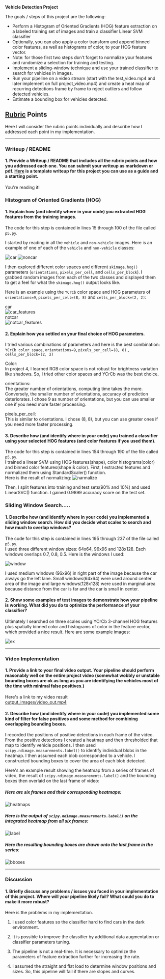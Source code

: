 
**Vehicle Detection Project**

The goals / steps of this project are the following:

* Perform a Histogram of Oriented Gradients (HOG) feature extraction on a labeled training set of images and train a classifier Linear SVM classifier
* Optionally, you can also apply a color transform and append binned color features, as well as histograms of color, to your HOG feature vector.
* Note: for those first two steps don't forget to normalize your features and randomize a selection for training and testing.
* Implement a sliding-window technique and use your trained classifier to search for vehicles in images.
* Run your pipeline on a video stream (start with the test_video.mp4 and later implement on full project_video.mp4) and create a heat map of recurring detections frame by frame to reject outliers and follow detected vehicles.
* Estimate a bounding box for vehicles detected.

[//]: # (Image References)
[image2]: ./HOG_example.jpg
[image3]: ./sliding_windows.jpg
[image4]: ./sliding_window.jpg
[image5]: ./bboxes_and_heat.png
[image6]: ./labels_map.png
[image7]: ./output_bboxes.png
[video1]: ./project_video.mp4

## [Rubric](https://review.udacity.com/#!/rubrics/513/view) Points
Here I will consider the rubric points individually and describe how I addressed each point in my implementation.  

---
### Writeup / README

#### 1. Provide a Writeup / README that includes all the rubric points and how you addressed each one.  You can submit your writeup as markdown or pdf.  [Here](https://github.com/udacity/CarND-Vehicle-Detection/blob/master/writeup_template.md) is a template writeup for this project you can use as a guide and a starting point.  

You're reading it!

### Histogram of Oriented Gradients (HOG)

#### 1. Explain how (and identify where in your code) you extracted HOG features from the training images.

The code for this step is contained in lines 15 through 100 of the file called `p5.py`.  

I started by reading in all the `vehicle` and `non-vehicle` images.  Here is an example of one of each of the `vehicle` and `non-vehicle` classes:

![car](image0145.png)
![noncar](image22.png)   

I then explored different color spaces and different `skimage.hog()` parameters (`orientations`, `pixels_per_cell`, and `cells_per_block`).  I grabbed random images from each of the two classes and displayed them to get a feel for what the `skimage.hog()` output looks like.

Here is an example using the `YCrCb` color space and HOG parameters of `orientations=9`, `pixels_per_cell=(8, 8)` and `cells_per_block=(2, 2)`:   

car   
![car_features](car_features.png)  
notcar  
![notcar_features](notcar_faetures.png)


#### 2. Explain how you settled on your final choice of HOG parameters.

I tried various combinations of parameters and here is the best combination:  
 `YCrCb color space`, `orientations=9`, `pixels_per_cell=(8, 8)` , `cells_per_block=(2, 2)`

 Color:  
 In project 4, I learned RGB color space is not robust for brightness variation like shadows. So, I tried other color spaces and YCrCb was the best choice.  

 orientations:  
The greater number of orientations, computing time takes the more. Conversely, the smaller number of orientations, accuracy of prediction deteriorates. I chose 9 as number of orientations, but you can use smaller one if you need more faster processing.

 pixels_per_cell:  
 This is similar to orientations. I chose (8, 8), but you can use greater ones if you need more faster processing.
#### 3. Describe how (and identify where in your code) you trained a classifier using your selected HOG features (and color features if you used them).
The code for this step is contained in lines 154 through 190 of the file called `p5.py`.  
I trained a linear SVM using HOG features(shape), color histograms(color) and  binned color features(shape & color).
First, I extracted features and normalized them using StandardScaler() function.   
Here is the result of normalizing:
![narmalize](normalize.png)  

Then, I split features into training and test sets(90% and 10%) and used LinearSVC() function. I gained 0.9899 accuracy score on the test set.  

### Sliding Window Search.....

#### 1. Describe how (and identify where in your code) you implemented a sliding window search.  How did you decide what scales to search and how much to overlap windows?
The code for this step is contained in lines 195 through 237 of the file called `p5.py`.   
I used three different window sizes: 64x64, 96x96 and 128x128. Each windows overlaps 0.7, 0.8, 0.5.
Here is the windows I used:

![window](window.png)

I used medium windows (96x96) in right part of the image because the car always go the left lane. Small windows(64x64) were used around center area of the image and large windows(128x128) were used in marginal area because distance from the car is far and the car is small in center.  


#### 2. Show some examples of test images to demonstrate how your pipeline is working.  What did you do to optimize the performance of your classifier?

Ultimately I searched on three scales using YCrCb 3-channel HOG features plus spatially binned color and histograms of color in the feature vector, which provided a nice result. Here are some example images:

![ex](ex.png)



---

### Video Implementation

#### 1. Provide a link to your final video output.  Your pipeline should perform reasonably well on the entire project video (somewhat wobbly or unstable bounding boxes are ok as long as you are identifying the vehicles most of the time with minimal false positives.)
Here's a link to my video result  
[output_images/video_out.mp4](output_images/video_out.mp4)


#### 2. Describe how (and identify where in your code) you implemented some kind of filter for false positives and some method for combining overlapping bounding boxes.

I recorded the positions of positive detections in each frame of the video.  From the positive detections I created a heatmap and then thresholded that map to identify vehicle positions.  I then used `scipy.ndimage.measurements.label()` to identify individual blobs in the heatmap.  I then assumed each blob corresponded to a vehicle.  I constructed bounding boxes to cover the area of each blob detected.  

Here's an example result showing the heatmap from a series of frames of video, the result of `scipy.ndimage.measurements.label()` and the bounding boxes then overlaid on the last frame of video:

##### Here are six frames and their corresponding heatmaps:
![heatmaps](heatmaps.png)

##### Here is the output of `scipy.ndimage.measurements.label()` on the integrated heatmap from all six frames:

![label](label.png)
##### Here the resulting bounding boxes are drawn onto the last frame in the series:
![bboxes](final_output.png)


---

### Discussion

#### 1. Briefly discuss any problems / issues you faced in your implementation of this project.  Where will your pipeline likely fail?  What could you do to make it more robust?

Here is the problems in my implementation.

1. I used color features so the classifier hard to find cars in the dark environment.

2. It is possible to improve the classifier by additional data augmentation or classifier parameters tuning.

3. The pipeline is not a real-time. It is necessary to optimize the parameters of feature extraction further for increasing the rate.  
4. I assumed the straight and flat load to determine window positions and sizes. So, this pipeline will fail if there are slopes and curves.
